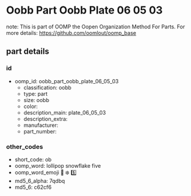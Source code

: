 # Oobb Part Oobb Plate 06 05 03  

note: This is part of OOMP the Oopen Organization Method For Parts. For more details: https://github.com/oomlout/oomp_base

##  part details





### id
* oomp_id: oobb_part_oobb_plate_06_05_03
  * classification: oobb
  * type: part
  * size: oobb
  * color: 
  * description_main: plate_06_05_03
  * description_extra: 
  * manufacturer: 
  * part_number: 

### other_codes
* short_code: ob
* oomp_word: lollipop snowflake five
* oomp_word_emoji :lollipop: :snowflake: :five:
* md5_6_alpha: 7qdbq
* md5_6: c62cf6